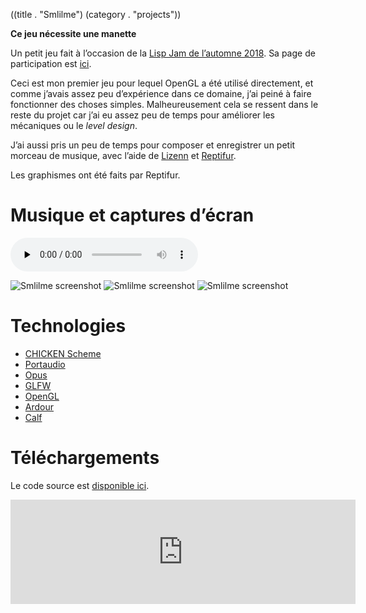 ((title . "Smlilme")
 (category . "projects"))

**Ce jeu nécessite une manette**

Un petit jeu fait à l’occasion de la [Lisp Jam de l’automne 2018](https://itch.io/jam/autumn-lisp-game-jam-2018). Sa page de participation est [ici](https://itch.io/jam/autumn-lisp-game-jam-2018/rate/322465).

Ceci est mon premier jeu pour lequel OpenGL a été utilisé directement, et comme j’avais assez peu d’expérience dans ce domaine, j’ai peiné à faire fonctionner des choses simples. Malheureusement cela se ressent dans le reste du projet car j’ai eu assez peu de temps pour améliorer les mécaniques ou le *level design*.

J’ai aussi pris un peu de temps pour composer et enregistrer un petit morceau de musique, avec l’aide de [Lizenn](http://twitter.com/just_lizenn) et [Reptifur](https://repti.fr/).

Les graphismes ont été faits par Reptifur.

# Musique et captures d’écran

<audio controls="1" preload="none"><source type="audio/ogg" src="/projects/smlilme/smlilme.opus"/></audio>

<img alt="Smlilme screenshot" class="f" src="/projects/smlilme/level1.jpg"/>
<img alt="Smlilme screenshot" class="f" src="/projects/smlilme/level2.jpg"/>
<img alt="Smlilme screenshot" class="f" src="/projects/smlilme/level3.jpg"/>

# Technologies

- [CHICKEN Scheme](https://call-cc.org/)
- [Portaudio](http://portaudio.com/)
- [Opus](https://www.opus-codec.org/)
- [GLFW](https://www.glfw.org/)
- [OpenGL](https://www.khronos.org/registry/OpenGL/index_gl.php)
- [Ardour](https://ardour.org/)
- [Calf](https://calf-studio-gear.org/)

# Téléchargements

Le code source est [disponible ici](/cgit.cgi/slilme/).

<iframe frameborder="0" src="https://itch.io/embed/322465" width="552" height="167"></iframe>
